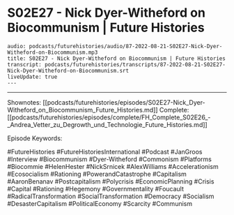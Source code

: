 # S02E27 - Nick Dyer-Witheford on Biocommunism | Future Histories

```audio-note
audio: podcasts/futurehistories/audio/87-2022-08-21-S02E27-Nick-Dyer-Witheford-on-Biocommunism.mp3
title: S02E27 - Nick Dyer-Witheford on Biocommunism | Future Histories
transcript: podcasts/futurehistories/transcripts/87-2022-08-21-S02E27-Nick-Dyer-Witheford-on-Biocommunism.srt
liveUpdate: true
---

```
---

Shownotes: [[podcasts/futurehistories/episodes/S02E27-Nick_Dyer-Witheford_on_Biocommunism_Future_Histories.md]]
Complete: [[podcasts/futurehistories/episodes/complete/FH_Complete_S02E26_-_Andrea_Vetter_zu_Degrowth_und_Technologie_Future_Histories.md]]


Episode Keywords:

#FutureHistories #FutureHistoriesInternational #Podcast #JanGroos #Interview #Biocommunism #Dyer-Witheford #Commonism #Platforms #Biocommie #HelenHester #NickSrnicek #AlexWilliams #Accelerationism #Ecosocialism #Rationing #PowerandCatastrophe #Capitalism #AaronBenanav #Postcapitalism #Polycrisis #EconomicPlanning #Crisis #Capital #Rationing #Hegemony #Governmentality #Foucault #RadicalTransformation #SocialTransformation #Democracy #Socialism #DesasterCapitalism #PoliticalEconomy #Scarcity #Communism
